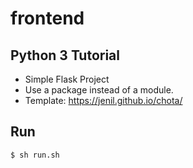 # frontend

## Python 3 Tutorial

* Simple Flask Project
* Use a package instead of a module.
* Template: https://jenil.github.io/chota/

## Run

```
$ sh run.sh
```
